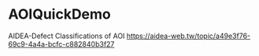 # AOIQuickDemo
AIDEA-Defect Classifications of AOI https://aidea-web.tw/topic/a49e3f76-69c9-4a4a-bcfc-c882840b3f27
